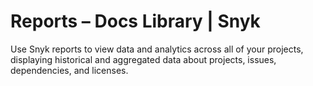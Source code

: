 # Reports – Docs Library \| Snyk

Use Snyk reports to view data and analytics across all of your projects, displaying historical and aggregated data about projects, issues, dependencies, and licenses.

